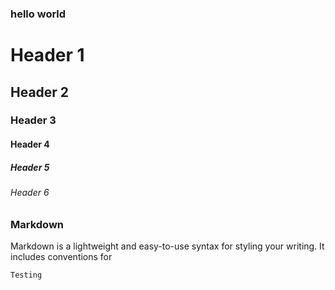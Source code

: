 ### hello world

# Header 1
## Header 2
### Header 3
#### Header 4
##### Header 5
###### Header 6

### Markdown

Markdown is a lightweight and easy-to-use syntax for styling your writing. It includes conventions for

```markdown
Testing
```
